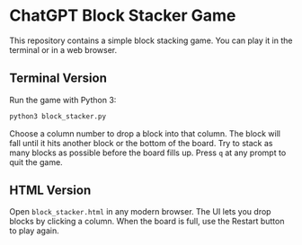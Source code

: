 # ChatGPT Block Stacker Game

This repository contains a simple block stacking game. You can play it in the terminal or in a web browser.

## Terminal Version

Run the game with Python 3:

```bash
python3 block_stacker.py
```

Choose a column number to drop a block into that column. The block will fall until it hits another block or the bottom of the board. Try to stack as many blocks as possible before the board fills up. Press `q` at any prompt to quit the game.

## HTML Version

Open `block_stacker.html` in any modern browser. The UI lets you drop blocks by clicking a column. When the board is full, use the Restart button to play again.
